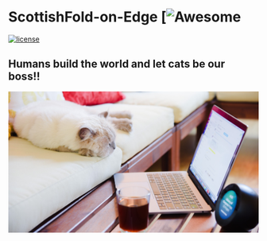 # ScottishFold-on-Edge [![Awesome](https://cdn.rawgit.com/sindresorhus/awesome/d7305f38d29fed78fa85652e3a63e154dd8e8829/media/badge.svg)
[![license](https://img.shields.io/github/license/dec0dOS/amazing-github-template.svg?style=flat-square)](LICENSE)

## Humans build the world and let cats be our boss!!

<p align="center">
  <img src="https://github.com/donkyduck/ScottishFold-on-Edge/blob/main/Figure_CAT/Cat_work.jpg"/>
</p>
